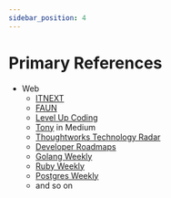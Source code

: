 ```yaml
---
sidebar_position: 4
---
```


# Primary References

- Web
  - [ITNEXT](https://itnext.io/)
  - [FAUN](https://faun.pub/)
  - [Level Up Coding](https://levelup.gitconnected.com/)
  - [Tony](https://medium.com/@tonylixu) in Medium
  - [Thoughtworks Technology Radar](https://www.thoughtworks.com/radar)
  - [Developer Roadmaps](https://roadmap.sh)
  - [Golang Weekly](https://golangweekly.com/)
  - [Ruby Weekly](https://rubyweekly.com/)
  - [Postgres Weekly](https://postgresweekly.com/)
  - and so on
